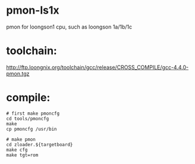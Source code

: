 # pmon-ls1x
pmon for loongson1 cpu, such as loongson 1a/1b/1c

# toolchain:
http://ftp.loongnix.org/toolchain/gcc/release/CROSS_COMPILE/gcc-4.4.0-pmon.tgz

# compile:
	# first make pmoncfg
	cd tools/pmoncfg
	make
	cp pmoncfg /usr/bin
		
	# make pmon	
	cd zloader.${targetboard}
	make cfg
	make tgt=rom
